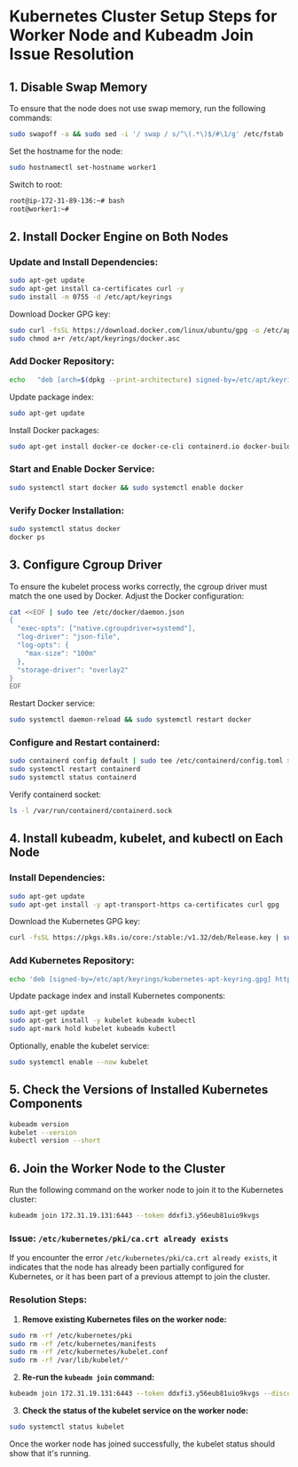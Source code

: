 
# Kubernetes Cluster Setup Steps for Worker Node and Kubeadm Join Issue Resolution

## 1. Disable Swap Memory

To ensure that the node does not use swap memory, run the following commands:

```bash
sudo swapoff -a && sudo sed -i '/ swap / s/^\(.*\)$/#\1/g' /etc/fstab
```

Set the hostname for the node:

```bash
sudo hostnamectl set-hostname worker1
```

Switch to root:

```bash
root@ip-172-31-89-136:~# bash
root@worker1:~#
```

## 2. Install Docker Engine on Both Nodes

### Update and Install Dependencies:

```bash
sudo apt-get update
sudo apt-get install ca-certificates curl -y 
sudo install -m 0755 -d /etc/apt/keyrings
```

Download Docker GPG key:

```bash
sudo curl -fsSL https://download.docker.com/linux/ubuntu/gpg -o /etc/apt/keyrings/docker.asc
sudo chmod a+r /etc/apt/keyrings/docker.asc
```

### Add Docker Repository:

```bash
echo   "deb [arch=$(dpkg --print-architecture) signed-by=/etc/apt/keyrings/docker.asc] https://download.docker.com/linux/ubuntu   $(. /etc/os-release && echo "$VERSION_CODENAME") stable" |   sudo tee /etc/apt/sources.list.d/docker.list > /dev/null
```

Update package index:

```bash
sudo apt-get update
```

Install Docker packages:

```bash
sudo apt-get install docker-ce docker-ce-cli containerd.io docker-buildx-plugin docker-compose-plugin -y
```

### Start and Enable Docker Service:

```bash
sudo systemctl start docker && sudo systemctl enable docker
```

### Verify Docker Installation:

```bash
sudo systemctl status docker
docker ps
```

## 3. Configure Cgroup Driver

To ensure the kubelet process works correctly, the cgroup driver must match the one used by Docker. Adjust the Docker configuration:

```bash
cat <<EOF | sudo tee /etc/docker/daemon.json
{
  "exec-opts": ["native.cgroupdriver=systemd"],
  "log-driver": "json-file",
  "log-opts": {
    "max-size": "100m"
  },
  "storage-driver": "overlay2"
}
EOF
```

Restart Docker service:

```bash
sudo systemctl daemon-reload && sudo systemctl restart docker
```

### Configure and Restart containerd:

```bash
sudo containerd config default | sudo tee /etc/containerd/config.toml > /dev/null
sudo systemctl restart containerd
sudo systemctl status containerd
```

Verify containerd socket:

```bash
ls -l /var/run/containerd/containerd.sock
```

## 4. Install kubeadm, kubelet, and kubectl on Each Node

### Install Dependencies:

```bash
sudo apt-get update
sudo apt-get install -y apt-transport-https ca-certificates curl gpg
```

Download the Kubernetes GPG key:

```bash
curl -fsSL https://pkgs.k8s.io/core:/stable:/v1.32/deb/Release.key | sudo gpg --dearmor -o /etc/apt/keyrings/kubernetes-apt-keyring.gpg
```

### Add Kubernetes Repository:

```bash
echo 'deb [signed-by=/etc/apt/keyrings/kubernetes-apt-keyring.gpg] https://pkgs.k8s.io/core:/stable:/v1.32/deb/ /' | sudo tee /etc/apt/sources.list.d/kubernetes.list
```

Update package index and install Kubernetes components:

```bash
sudo apt-get update
sudo apt-get install -y kubelet kubeadm kubectl
sudo apt-mark hold kubelet kubeadm kubectl
```

Optionally, enable the kubelet service:

```bash
sudo systemctl enable --now kubelet
```

## 5. Check the Versions of Installed Kubernetes Components

```bash
kubeadm version
kubelet --version
kubectl version --short
```

## 6. Join the Worker Node to the Cluster

Run the following command on the worker node to join it to the Kubernetes cluster:

```bash
kubeadm join 172.31.19.131:6443 --token ddxfi3.y56eub81uio9kvgs         --discovery-token-ca-cert-hash sha256:3e8c7cd34396ac21b7a70a2484fc2343fd4c00d60302487cc4637ebd34f698d6
```

### Issue: `/etc/kubernetes/pki/ca.crt already exists`

If you encounter the error `/etc/kubernetes/pki/ca.crt already exists`, it indicates that the node has already been partially configured for Kubernetes, or it has been part of a previous attempt to join the cluster.

### Resolution Steps:

1. **Remove existing Kubernetes files on the worker node:**

```bash
sudo rm -rf /etc/kubernetes/pki
sudo rm -rf /etc/kubernetes/manifests
sudo rm -rf /etc/kubernetes/kubelet.conf
sudo rm -rf /var/lib/kubelet/*
```

2. **Re-run the `kubeadm join` command:**

```bash
kubeadm join 172.31.19.131:6443 --token ddxfi3.y56eub81uio9kvgs --discovery-token-ca-cert-hash sha256:3e8c7cd34396ac21b7a70a2484fc2343fd4c00d60302487cc4637ebd34f698d6
```

3. **Check the status of the kubelet service on the worker node:**

```bash
sudo systemctl status kubelet
```

Once the worker node has joined successfully, the kubelet status should show that it's running.
